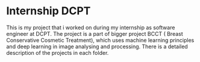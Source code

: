 # Internship DCPT

This is my project that i worked on during my internship as software engineer at DCPT.
The project is a part of bigger project BCCT ( Breast Conservative Cosmetic Treatment), which uses machine learning principles and deep learning in image analysing and processing. There is a detailed description of the projects in each folder.
